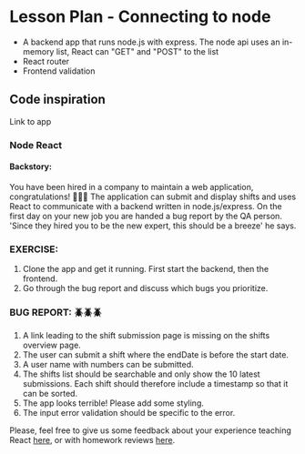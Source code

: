 # Lesson Plan - Connecting to node

- A backend app that runs node.js with express. The node api uses an in-memory list, React can "GET" and "POST" to the list
- React router
- Frontend validation

## Code inspiration
  Link to app

### Node React

#### Backstory: 
You have been hired in a company to maintain a web application, congratulations! 🎉🎉🎉
The application can submit and display shifts and uses React to communicate with a backend written in node.js/express.
On the first day on your new job you are handed a bug report by the QA person. 
'Since they hired you to be the new expert, this should be a breeze' he says. 

### EXERCISE:

1. Clone the app and get it running. First start the backend, then the frontend.
2. Go through the bug report and discuss which bugs you prioritize.

### BUG REPORT: 🪲🪲🪲

1. A link leading to the shift submission page is missing on the shifts overview page.
2. The user can submit a shift where the endDate is before the start date.
3. A user name with numbers can be submitted.
4. The shifts list should be searchable and only show the 10 latest submissions. Each shift should therefore include a timestamp so that it can be sorted.
5. The app looks terrible! Please add some styling.
6. The input error validation should be specific to the error.


Please, feel free to give us some feedback about your experience teaching React [here](https://forms.gle/usuv9u1HMdjkqqzu8), or with homework reviews [here](https://forms.gle/Ai5vrCiCnYs1bMmh9).
